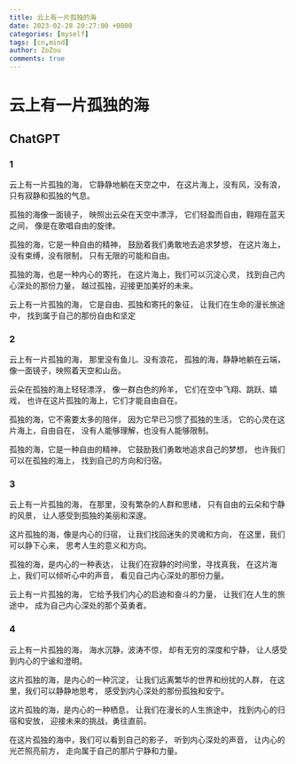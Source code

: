 ```yaml
---
title: 云上有一片孤独的海
date: 2023-02-28 20:27:00 +0800
categories: [myself]
tags: [cn,mind]
author: ZoZou
comments: true
---
```


# 云上有一片孤独的海

## ChatGPT

### 1

云上有一片孤独的海， 它静静地躺在天空之中， 在这片海上，没有风，没有浪， 只有寂静和孤独的气息。

孤独的海像一面镜子， 映照出云朵在天空中漂浮， 它们轻盈而自由，翱翔在蓝天之间， 像是在歌唱自由的旋律。

孤独的海，它是一种自由的精神， 鼓励着我们勇敢地去追求梦想， 在这片海上，没有束缚，没有限制， 只有无限的可能和自由。

孤独的海，也是一种内心的寄托， 在这片海上，我们可以沉淀心灵， 找到自己内心深处的那份力量， 越过孤独，迎接更加美好的未来。

云上有一片孤独的海， 它是自由、孤独和寄托的象征， 让我们在生命的漫长旅途中， 找到属于自己的那份自由和坚定

### 2

云上有一片孤独的海， 那里没有鱼儿、没有浪花， 孤独的海，静静地躺在云端， 像一面镜子，映照着天空和山岳。

云朵在孤独的海上轻轻漂浮， 像一群白色的羚羊， 它们在空中飞翔、跳跃、嬉戏， 也许在这片孤独的海上，它们才能自由自在。

孤独的海，它不需要太多的陪伴， 因为它早已习惯了孤独的生活， 它的心灵在这片海上，自由自在， 没有人能够理解，也没有人能够限制。

孤独的海，它是一种自由的精神， 它鼓励我们勇敢地追求自己的梦想， 也许我们可以在孤独的海上， 找到自己的方向和归宿。

### 3

云上有一片孤独的海， 在那里，没有繁杂的人群和思绪， 只有自由的云朵和宁静的风景， 让人感受到孤独的美丽和深邃。

这片孤独的海，像是内心的归宿， 让我们找回迷失的灵魂和方向， 在这里，我们可以静下心来， 思考人生的意义和方向。

孤独的海，是内心的一种表达， 让我们在寂静的时间里，寻找真我， 在这片海上，我们可以倾听心中的声音， 看见自己内心深处的那份力量。

云上有一片孤独的海， 它给予我们内心的启迪和奋斗的力量， 让我们在人生的旅途中， 成为自己内心深处的那个英勇者。

### 4

云上有一片孤独的海， 海水沉静，波涛不惊， 却有无穷的深度和宁静， 让人感受到内心的宁谧和澄明。

这片孤独的海，是内心的一种沉淀， 让我们远离繁华的世界和纷扰的人群， 在这里，我们可以静静地思考， 感受到内心深处的那份孤独和安宁。

这片孤独的海，是内心的一种栖息， 让我们在漫长的人生旅途中， 找到内心的归宿和安放， 迎接未来的挑战，勇往直前。

在这片孤独的海中，我们可以看到自己的影子， 听到内心深处的声音， 让内心的光芒照亮前方， 走向属于自己的那片宁静和力量。